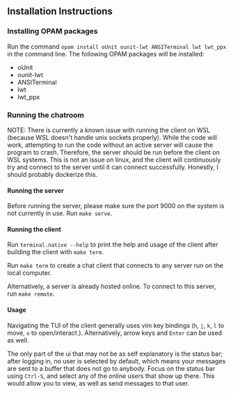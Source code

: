 ## Installation Instructions

### Installing OPAM packages
Run the command `opam install oUnit ounit-lwt ANSITerminal lwt lwt_ppx` in the
command line. The following OPAM packages will be installed:
- oUnit
- ounit-lwt
- ANSITerminal
- lwt
- lwt_ppx

### Running the chatroom
NOTE: There is currently a known issue with running the client on WSL (because
WSL doesn't handle unix sockets properly). While the code will work, attempting
to run the code without an active server will cause the program to crash.
Therefore, the server should be run before the client on WSL systems. This is
not an issue on linux, and the client will continuously try and connect to the
server until it can connect successfully. Honestly, I should probably dockerize
this.

#### Running the server
Before running the server, please make sure the port 9000 on the system is not
currently in use.
Run `make serve`.

#### Running the client
Run `terminal.native --help` to print the help and usage of the client after
building the client with `make term`.

Run `make term` to create a chat client that connects to any server run on the
local computer.

Alternatively, a server is already hosted online. To connect to this server, run
`make remote`.

#### Usage
Navigating the TUI of the client generally uses vim key bindings (`h`, `j`, `k`,
`l` to move, `o` to open/interact.). Alternatively, arrow keys and `Enter` can
be used as well. 

The only part of the ui that may not be as self explanatory is the status bar;
after logging in, no user is selected by default, which means your messages are
sent to a buffer that does not go to anybody. Focus on the status bar using
`Ctrl-S`, and select any of the online users that show up there. This would
allow you to view, as well as send messages to that user. 
